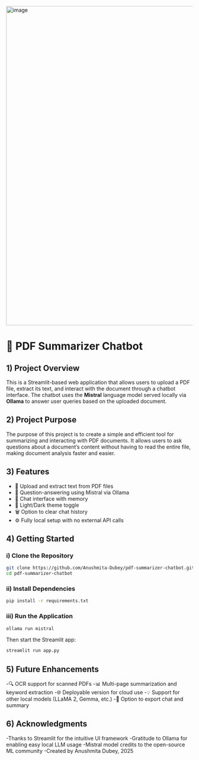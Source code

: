 <img width="1915" height="861" alt="image" src="https://github.com/user-attachments/assets/9a7e4538-a4c4-4756-8f22-db5887702e20" />

# 🤖 PDF Summarizer Chatbot

## 1) Project Overview  
This is a Streamlit-based web application that allows users to upload a PDF file, extract its text, and interact with the document through a chatbot interface. The chatbot uses the **Mistral** language model served locally via **Ollama** to answer user queries based on the uploaded document.

## 2) Project Purpose  
The purpose of this project is to create a simple and efficient tool for summarizing and interacting with PDF documents. It allows users to ask questions about a document’s content without having to read the entire file, making document analysis faster and easier.

## 3) Features  
- 📄 Upload and extract text from PDF files  
- 🤖 Question-answering using Mistral via Ollama  
- 💬 Chat interface with memory  
- 🎨 Light/Dark theme toggle  
- 🗑️ Option to clear chat history  
- ⚙️ Fully local setup with no external API calls

## 4) Getting Started  

### i) Clone the Repository
```bash
git clone https://github.com/Anushmita-Dubey/pdf-summarizer-chatbot.git
cd pdf-summarizer-chatbot
```
### ii) Install Dependencies
```bash
pip install -r requirements.txt
```

### iii) Run the Application
```bash
ollama run mistral
```

Then start the Streamlit app:

```bash
streamlit run app.py
```

## 5) Future Enhancements
-🔍 OCR support for scanned PDFs
-📊 Multi-page summarization and keyword extraction
-🌐 Deployable version for cloud use
-💡 Support for other local models (LLaMA 2, Gemma, etc.)
-📝 Option to export chat and summary

## 6) Acknowledgments
-Thanks to Streamlit for the intuitive UI framework
-Gratitude to Ollama for enabling easy local LLM usage
-Mistral model credits to the open-source ML community
-Created by Anushmita Dubey, 2025
